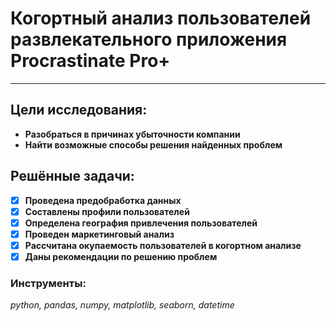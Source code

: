 # Когортный анализ пользователей развлекательного приложения Procrastinate Pro+
* ****
 ## Цели исследования:
 * **Разобраться в причинах убыточности компании**
 * **Найти возможные способы решения найденных проблем**
 ## Решённые задачи:
 - [x] **Проведена предобработка данных**
 - [x] **Составлены профили пользователей**
 - [x] **Определена география привлечения пользователей**
 - [x] **Проведен маркетинговый анализ**
 - [x] **Рассчитана окупаемость пользователей в когортном анализе**
 - [x] **Даны рекомендации по решению проблем**
 ### Инструменты:
 *python, pandas, numpy, matplotlib, seaborn, datetime*
